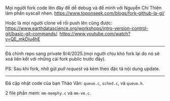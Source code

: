 Mọi người fork code lên đây để dễ debug và để mình với Nguyễn Chí Thiện làm phần syscall nhen. 
 https://www.toponseek.com/blogs/fork-github-la-gi/

Hoặc là mọi người clone về rồi push lên cũng được:   https://www.earthdatascience.org/workshops/intro-version-control-git/basic-git-commands/.
https://www.youtube.com/watch?v=QE_mkDiu4hE

---
Đã chỉnh repo sang private 9/4/2025.(mọi người chịu khó fork lại do nó sẽ xoá liên kết với những cái fork public trước đây).

PS: Sau khi fork, nhớ gửi *pull request* và kèm theo đặc tả nội dung update.

---

Đã cập nhật code của bạn Thảo Vân: `queue.c`, `sched.c`, và `queue.h`.

2 file phần mem: `mm-memphy.c` và `mm-vm.c`.
